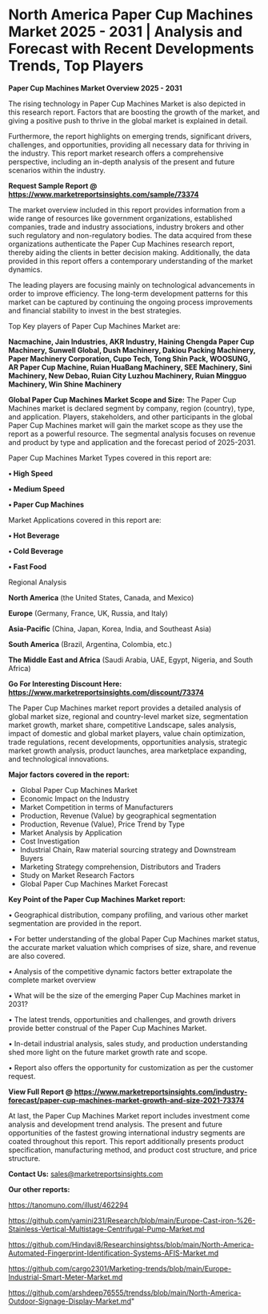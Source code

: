 # North America Paper Cup Machines Market 2025 - 2031 | Analysis and Forecast with Recent Developments Trends, Top Players

<Strong> Paper Cup Machines Market Overview 2025 - 2031</strong>

The rising technology in Paper Cup Machines Market is also depicted in this research report. Factors that are boosting the growth of the market, and giving a positive push to thrive in the global market is explained in detail.

Furthermore, the report highlights on emerging trends, significant drivers, challenges, and opportunities, providing all necessary data for thriving in the industry. This report market research offers a comprehensive perspective, including an in-depth analysis of the present and future scenarios within the industry.

<strong>Request Sample Report @ <a href=https://www.marketreportsinsights.com/sample/73374>https://www.marketreportsinsights.com/sample/73374</a></strong>

The market overview included in this report provides information from a wide range of resources like government organizations, established companies, trade and industry associations, industry brokers and other such regulatory and non-regulatory bodies. The data acquired from these organizations authenticate the Paper Cup Machines research report, thereby aiding the clients in better decision making. Additionally, the data provided in this report offers a contemporary understanding of the market dynamics.

The leading players are focusing mainly on technological advancements in order to improve efficiency. The long-term development patterns for this market can be captured by continuing the ongoing process improvements and financial stability to invest in the best strategies.

Top Key players of Paper Cup Machines Market are:

<strong>Nacmachine, Jain Industries, AKR Industry, Haining Chengda Paper Cup Machinery, Sunwell Global, Dush Machinery, Dakiou Packing Machinery, Paper Machinery Corporation, Cupo Tech, Tong Shin Pack, WOOSUNG, AR Paper Cup Machine, Ruian HuaBang Machinery, SEE Machinery, Sini Machinery, New Debao, Ruian City Luzhou Machinery, Ruian Mingguo Machinery, Win Shine Machinery</strong>

<strong><b>Global Paper Cup Machines Market Scope and Size:</b></strong>
The Paper Cup Machines market is declared segment by company, region (country), type, and application. Players, stakeholders, and other participants in the global Paper Cup Machines market will gain the market scope as they use the report as a powerful resource. The segmental analysis focuses on revenue and product by type and application and the forecast period of 2025-2031.

Paper Cup Machines Market Types covered in this report are:

<strong>• High Speed

• Medium Speed

• Paper Cup Machines</strong>

Market Applications covered in this report are:

<strong>• Hot Beverage

• Cold Beverage

• Fast Food</strong> 

Regional Analysis

<strong>North America</strong> (the United States, Canada, and Mexico)

<strong>Europe</strong> (Germany, France, UK, Russia, and Italy)

<strong>Asia-Pacific</strong> (China, Japan, Korea, India, and Southeast Asia)

<strong>South America</strong> (Brazil, Argentina, Colombia, etc.)

<strong>The Middle East and Africa</strong> (Saudi Arabia, UAE, Egypt, Nigeria, and South Africa)

<strong>Go For Interesting Discount Here: <a href=https://www.marketreportsinsights.com/discount/73374>https://www.marketreportsinsights.com/discount/73374</a></strong>

The Paper Cup Machines market report provides a detailed analysis of global market size, regional and country-level market size, segmentation market growth, market share, competitive Landscape, sales analysis, impact of domestic and global market players, value chain optimization, trade regulations, recent developments, opportunities analysis, strategic market growth analysis, product launches, area marketplace expanding, and technological innovations.

<strong><b>Major factors covered in the report:</b></strong>
<ul>
  <li>Global Paper Cup Machines Market </li>
  <li>Economic Impact on the Industry</li>
  <li>Market Competition in terms of Manufacturers</li>
  <li>Production, Revenue (Value) by geographical segmentation</li>
  <li>Production, Revenue (Value), Price Trend by Type</li>
  <li>Market Analysis by Application</li>
  <li>Cost Investigation</li>
  <li>Industrial Chain, Raw material sourcing strategy and Downstream Buyers</li>
  <li>Marketing Strategy comprehension, Distributors and Traders</li>
  <li>Study on Market Research Factors</li>
  <li>Global Paper Cup Machines Market Forecast</li>
</ul>

<strong><b>Key Point of the Paper Cup Machines Market report:</b></strong>

• Geographical distribution, company profiling, and various other market segmentation are provided in the report.

• For better understanding of the global Paper Cup Machines market status, the accurate market valuation which comprises of size, share, and revenue are also covered.

• Analysis of the competitive dynamic factors better extrapolate the complete market overview

• What will be the size of the emerging Paper Cup Machines market in 2031?

• The latest trends, opportunities and challenges, and growth drivers provide better construal of the Paper Cup Machines Market.

• In-detail industrial analysis, sales study, and production understanding shed more light on the future market growth rate and scope.

• Report also offers the opportunity for customization as per the customer request.

<strong><b>View Full Report @ <a href=https://www.marketreportsinsights.com/industry-forecast/paper-cup-machines-market-growth-and-size-2021-73374>https://www.marketreportsinsights.com/industry-forecast/paper-cup-machines-market-growth-and-size-2021-73374</a></b></strong>


At last, the Paper Cup Machines Market report includes investment come analysis and development trend analysis. The present and future opportunities of the fastest growing international industry segments are coated throughout this report. This report additionally presents product specification, manufacturing method, and product cost structure, and price structure.

<strong>Contact Us:</strong>
sales@marketreportsinsights.com

<strong>Our other reports:</strong>

<a href=https://tanomuno.com/illust/462294>https://tanomuno.com/illust/462294</a>

<a href=https://github.com/yamini231/Research/blob/main/Europe-Cast-iron-%26-Stainless-Vertical-Multistage-Centrifugal-Pump-Market.md>https://github.com/yamini231/Research/blob/main/Europe-Cast-iron-%26-Stainless-Vertical-Multistage-Centrifugal-Pump-Market.md</a>

<a href=https://github.com/Hindavi8/Researchinsightss/blob/main/North-America-Automated-Fingerprint-Identification-Systems-AFIS-Market.md>https://github.com/Hindavi8/Researchinsightss/blob/main/North-America-Automated-Fingerprint-Identification-Systems-AFIS-Market.md</a>

<a href=https://github.com/cargo2301/Marketing-trends/blob/main/Europe-Industrial-Smart-Meter-Market.md>https://github.com/cargo2301/Marketing-trends/blob/main/Europe-Industrial-Smart-Meter-Market.md</a>

<a href=https://github.com/arshdeep76555/trendss/blob/main/North-America-Outdoor-Signage-Display-Market.md>https://github.com/arshdeep76555/trendss/blob/main/North-America-Outdoor-Signage-Display-Market.md</a>"
